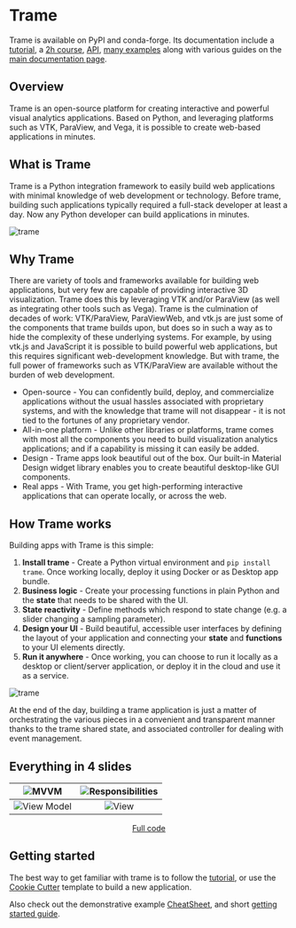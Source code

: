 # Trame

Trame is available on PyPI and conda-forge. Its documentation include a [tutorial](/guide/tutorial/), a [2h course](/guide/intro/course), [API](https://trame.readthedocs.io/en/latest/), [many examples](/examples/) along with various guides on the [main documentation page](/guide/).

## Overview

Trame is an open-source platform for creating interactive and powerful visual analytics applications. Based on Python, and leveraging platforms such as VTK, ParaView, and Vega, it is possible to create web-based applications in minutes.

## What is Trame

Trame is a Python integration framework to easily build web applications with minimal knowledge of web development or technology. Before trame, building such applications typically required a full-stack developer at least a day. Now any Python developer can build applications in minutes.

![trame](/assets/images/apps/visualizer-dark.png)


## Why Trame

There are variety of tools and frameworks available for building web applications, but very few are capable of providing interactive 3D visualization.  Trame does this by leveraging VTK and/or ParaView (as well as integrating other tools such as Vega). Trame is the culmination of decades of work: VTK/ParaView, ParaViewWeb, and vtk.js are just some of the components that trame builds upon, but does so in such a way as to hide the complexity of these underlying systems. For example, by using vtk.js and JavaScript it is possible to build powerful web applications, but this requires significant web-development knowledge. But with trame, the full power of frameworks such as VTK/ParaView are available without the burden of web development.

* Open-source - You can confidently build, deploy, and commercialize applications without the usual hassles associated with proprietary systems, and with the knowledge that trame will not disappear - it is not tied to the fortunes of any proprietary vendor.
* All-in-one platform - Unlike other libraries or platforms, trame comes with most all the components you need to build visualization analytics applications; and if a capability is missing it can easily be added.
* Design - Trame apps look beautiful out of the box. Our built-in Material Design widget library enables you to create beautiful desktop-like GUI components.
* Real apps - With Trame, you get high-performing interactive applications that can operate locally, or across the web.

## How Trame works

Building apps with Trame is this simple:

1. **Install trame** - Create a Python virtual environment and `pip install trame`. Once working locally, deploy it using Docker or as Desktop app bundle.
2. **Business logic** - Create your processing functions in plain Python and the **state** that needs to be shared with the UI.
3. **State reactivity** - Define methods which respond to state change (e.g. a slider changing a sampling parameter).
4. **Design your UI** - Build beautiful, accessible user interfaces by defining the layout of your application and connecting your **state** and **functions** to your UI elements directly.
5. **Run it anywhere** - Once working, you can choose to run it locally as a desktop or client/server application, or deploy it in the cloud and use it as a service.

![trame](/assets/images/guide/architecture.png)

At the end of the day, building a trame application is just a matter of orchestrating the various pieces in a convenient and transparent manner thanks to the trame shared state, and associated controller for dealing with event management.

## Everything in 4 slides

| ![MVVM](/assets/images/course/mvvm_0.jpg) | ![Responsibilities](/assets/images/course/mvvm_1.jpg) |
| :---: | :---: |
| ![View Model](/assets/images/course/mvvm_2.jpg) | ![View](/assets/images/course/mvvm_3.jpg) |

<center><a href="https://github.com/Kitware/trame-course/blob/master/intro/app.py">Full code</a></center>

## Getting started

The best way to get familiar with trame is to follow the [tutorial](/guide/tutorial/), or use the [Cookie Cutter](https://github.com/Kitware/trame-cookiecutter) template to build a new application.

Also check out the demonstrative example [CheatSheet](./intro/cheatsheet), and short [getting started guide](/guide/).
